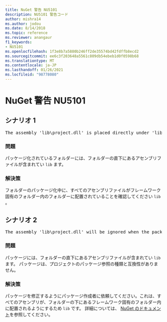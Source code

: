 ```yaml
---
title: NuGet 警告 NU5101
description: NU5101 警告コード
author: mishra14
ms.author: jodou
ms.date: 8/14/2018
ms.topic: reference
ms.reviewer: anangaur
f1_keywords:
- NU5101
ms.openlocfilehash: 1f3e8b7a5880b246ff2de35574bd42fdffb8ecd2
ms.sourcegitcommit: ee6c3f203648a5561c809db54ebeb1d0f0598b68
ms.translationtype: MT
ms.contentlocale: ja-JP
ms.lasthandoff: 01/26/2021
ms.locfileid: "98778080"
---
```

# <a name="nuget-warning-nu5101"></a>NuGet 警告 NU5101

## <a name="scenario-1"></a>シナリオ 1
<pre>The assembly 'lib\project.dll' is placed directly under 'lib' folder. It is recommended that assemblies be placed inside a framework-specific folder. Move it into a framework-specific folder.</pre>

### <a name="issue"></a>問題

パッケージ化されているフォルダーには、フォルダーの直下にあるアセンブリファイルが含まれてい `lib` ます。


### <a name="solution"></a>解決策

フォルダーのパッケージ化中に、すべてのアセンブリファイルがフレームワーク固有のフォルダー内のフォルダーに配置されていることを確認してください `lib` 。


## <a name="scenario-2"></a>シナリオ 2
<pre>The assembly 'lib\project.dll' will be ignored when the package is installed after the migration.</pre>

### <a name="issue"></a>問題

パッケージには、フォルダーの直下にあるアセンブリファイルが含まれてい `lib` ます。 パッケージは、プロジェクトのパッケージ参照の種類と互換性がありません。


### <a name="solution"></a>解決策

パッケージを修正するようにパッケージ作成者に依頼してください。これは、すべてのアセンブリが、フォルダーの下にあるフレームワーク固有のフォルダー内に配置されるようにするため `lib` です。 詳細については、 [NuGet のドキュメント](../../consume-packages/migrate-packages-config-to-package-reference.md)を参照してください。

